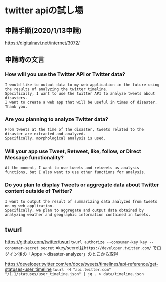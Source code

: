 # twitter apiの試し場
## 申請手順(2020/1/13申請)
https://digitalnavi.net/internet/3072/

## 申請時の文言
### How will you use the Twitter API or Twitter data?
```
I would like to output data to my web application in the future using the results of analyzing the twitter timeline.
Specifically, I want to use the twitter API to analyze tweets about disasters.
I want to create a web app that will be useful in times of disaster.
Thank you.
```

### Are you planning to analyze Twitter data?
```
From tweets at the time of the disaster, tweets related to the disaster are extracted and analyzed.
Specifically, morphological analysis is used.
```

### Will your app use Tweet, Retweet, like, follow, or Direct Message functionality?
```
At the moment, I want to use tweets and retweets as analysis functions, but I also want to use other functions for analysis.
```

### Do you plan to display Tweets or aggregate data about Twitter content outside of Twitter?
```
I want to output the result of summarizing data analyzed from tweets on my web application.
Specifically, we plan to aggregate and output data obtained by analyzing weather and geographic information contained in tweets.
```

## twurl
https://github.com/twitter/twurl
`twurl authorize --consumer-key key --consumer-secret secret`
※key/secretは`https://developer.twitter.com/` でログイン後の「Apps > disaster-analyzer」のとこから取得

https://developer.twitter.com/en/docs/tweets/timelines/api-reference/get-statuses-user_timeline
`twurl -H "api.twitter.com" "/1.1/statuses/user_timeline.json" | jq . > data/timeline.json`
